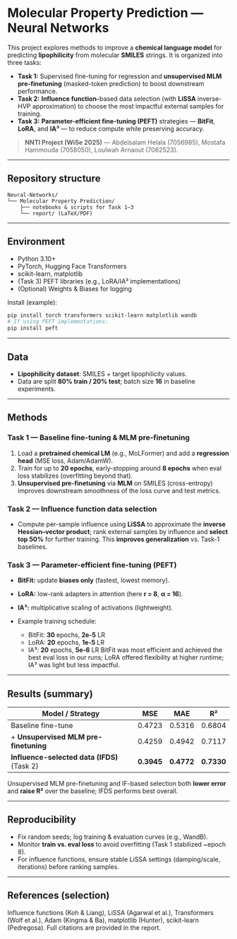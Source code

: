 # Molecular Property Prediction — Neural Networks

This project explores methods to improve a **chemical language model** for predicting **lipophilicity** from molecular **SMILES** strings. It is organized into three tasks:

* **Task 1:** Supervised fine-tuning for regression and **unsupervised MLM pre-finetuning** (masked-token prediction) to boost downstream performance.&#x20;
* **Task 2:** **Influence function**–based data selection (with **LiSSA** inverse-HVP approximation) to choose the most impactful external samples for training.&#x20;
* **Task 3:** **Parameter-efficient fine-tuning (PEFT)** strategies — **BitFit**, **LoRA**, and **IA³** — to reduce compute while preserving accuracy.&#x20;

> **NNTI Project (WiSe 2025)** — Abdelsalam Helala (7056985), Mostafa Hammouda (7058050), Loulwah Arnaout (7062523).&#x20;

---

## Repository structure

```
Neural-Networks/
└── Molecular Property Prediction/
    ├── notebooks & scripts for Task 1–3
    └── report/ (LaTeX/PDF)
```

---

## Environment

* Python 3.10+
* PyTorch, Hugging Face Transformers
* scikit-learn, matplotlib
* (Task 3) PEFT libraries (e.g., LoRA/IA³ implementations)
* (Optional) Weights & Biases for logging

Install (example):

```bash
pip install torch transformers scikit-learn matplotlib wandb
# If using PEFT implementations:
pip install peft
```

---

## Data

* **Lipophilicity dataset**: SMILES + target lipophilicity values.
* Data are split **80% train / 20% test**; batch size **16** in baseline experiments.&#x20;

---

## Methods

### Task 1 — Baseline fine-tuning & MLM pre-finetuning

1. Load a **pretrained chemical LM** (e.g., MoLFormer) and add a **regression head** (MSE loss, Adam/AdamW).
2. Train for up to **20 epochs**, early-stopping around **8 epochs** when eval loss stabilizes (overfitting beyond that).&#x20;
3. **Unsupervised pre-finetuning** via **MLM** on SMILES (cross-entropy) improves downstream smoothness of the loss curve and test metrics.&#x20;

### Task 2 — Influence function data selection

* Compute per-sample influence using **LiSSA** to approximate the **inverse Hessian–vector product**; rank external samples by influence and **select top 50%** for further training. This **improves generalization** vs. Task-1 baselines.&#x20;

### Task 3 — Parameter-efficient fine-tuning (PEFT)

* **BitFit:** update **biases only** (fastest, lowest memory).
* **LoRA:** low-rank adapters in attention (here **r = 8**, **α = 16**).
* **IA³:** multiplicative scaling of activations (lightweight).
* Example training schedule:

  * BitFit: **30** epochs, **2e-5** LR
  * LoRA: **20** epochs, **1e-5** LR
  * IA³: **20** epochs, **5e-6** LR
    BitFit was most efficient and achieved the best eval loss in our runs; LoRA offered flexibility at higher runtime; IA³ was light but less impactful.&#x20;

---

## Results (summary)

| Model / Strategy                            | MSE        | MAE        | R²         |
| ------------------------------------------- | ---------- | ---------- | ---------- |
| Baseline fine-tune                          | 0.4723     | 0.5316     | 0.6804     |
| + **Unsupervised MLM pre-finetuning**       | 0.4259     | 0.4942     | 0.7117     |
| **Influence-selected data (IFDS)** (Task 2) | **0.3945** | **0.4772** | **0.7330** |

Unsupervised MLM pre-finetuning and IF-based selection both **lower error** and **raise R²** over the baseline; IFDS performs best overall.&#x20;

---

## Reproducibility

* Fix random seeds; log training & evaluation curves (e.g., WandB).
* Monitor **train vs. eval loss** to avoid overfitting (Task 1 stabilized \~epoch 8).&#x20;
* For influence functions, ensure stable LiSSA settings (damping/scale, iterations) before ranking samples.&#x20;

---

## References (selection)

Influence functions (Koh & Liang), LiSSA (Agarwal et al.), Transformers (Wolf et al.), Adam (Kingma & Ba), matplotlib (Hunter), scikit-learn (Pedregosa). Full citations are provided in the report.&#x20;
